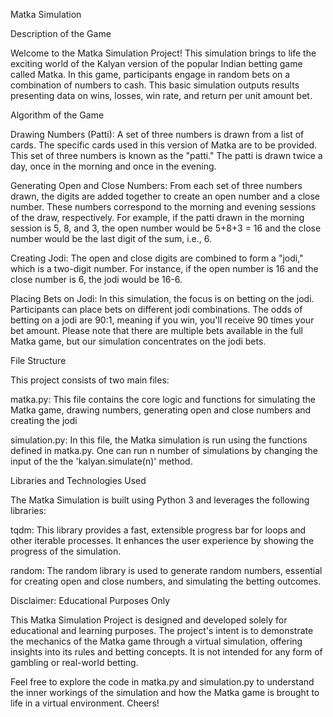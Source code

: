 Matka Simulation

Description of the Game

Welcome to the Matka Simulation Project! This simulation brings to life the exciting world of the Kalyan version of the popular Indian betting game called Matka. In this game, participants engage in random bets on a combination of numbers to cash. This basic simulation outputs results presenting data on wins, losses, win rate, and return per unit amount bet.

Algorithm of the Game

Drawing Numbers (Patti): A set of three numbers is drawn from a list of cards. The specific cards used in this version of Matka are to be provided. This set of three numbers is known as the "patti." The patti is drawn twice a day, once in the morning and once in the evening.

Generating Open and Close Numbers: From each set of three numbers drawn, the digits are added together to create an open number and a close number. These numbers correspond to the morning and evening sessions of the draw, respectively. For example, if the patti drawn in the morning session is 5, 8, and 3, the open number would be 5+8+3 = 16 and the close number would be the last digit of the sum, i.e., 6.

Creating Jodi: The open and close digits are combined to form a "jodi," which is a two-digit number. For instance, if the open number is 16 and the close number is 6, the jodi would be 16-6.

Placing Bets on Jodi: In this simulation, the focus is on betting on the jodi. Participants can place bets on different jodi combinations. The odds of betting on a jodi are 90:1, meaning if you win, you'll receive 90 times your bet amount. Please note that there are multiple bets available in the full Matka game, but our simulation concentrates on the jodi bets.

File Structure

This project consists of two main files:

matka.py: This file contains the core logic and functions for simulating the Matka game, drawing numbers, generating open and close numbers and creating the jodi

simulation.py: In this file, the Matka simulation is run using the functions defined in matka.py. One can run n number of simulations by changing the input of the the 'kalyan.simulate(n)' method.

Libraries and Technologies Used

The Matka Simulation is built using Python 3 and leverages the following libraries:

tqdm: This library provides a fast, extensible progress bar for loops and other iterable processes. It enhances the user experience by showing the progress of the simulation.

random: The random library is used to generate random numbers, essential for creating open and close numbers, and simulating the betting outcomes.

Disclaimer: Educational Purposes Only

This Matka Simulation Project is designed and developed solely for educational and learning purposes. The project's intent is to demonstrate the mechanics of the Matka game through a virtual simulation, offering insights into its rules and betting concepts. It is not intended for any form of gambling or real-world betting.

Feel free to explore the code in matka.py and simulation.py to understand the inner workings of the simulation and how the Matka game is brought to life in a virtual environment. Cheers!
